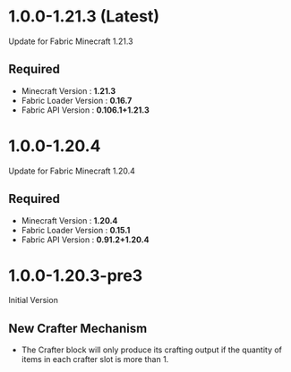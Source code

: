 # 1.0.0-1.21.3 (Latest)

Update for Fabric Minecraft 1.21.3

## Required
- Minecraft Version : **1.21.3**
- Fabric Loader Version : **0.16.7**
- Fabric API Version : **0.106.1+1.21.3**

# 1.0.0-1.20.4

Update for Fabric Minecraft 1.20.4

## Required
- Minecraft Version : **1.20.4**
- Fabric Loader Version : **0.15.1**
- Fabric API Version : **0.91.2+1.20.4**

# 1.0.0-1.20.3-pre3

Initial Version

## New Crafter Mechanism
- The Crafter block will only produce its crafting output if the quantity of items in each crafter slot is more than 1.